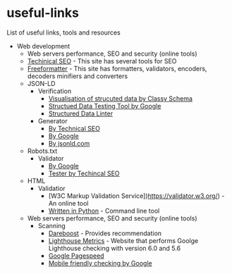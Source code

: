 # useful-links
List of useful links, tools and resources
- Web development
  -  Web servers performance, SEO and security (online tools)
    - [Techinical SEO](https://technicalseo.com/tools) - This site has several tools for SEO
    - [Freeformatter](https://www.freeformatter.com/) - This site has formatters, validators, encoders, decoders minifiers and converters
  - JSON-LD
    - Verification
      - [Visualisation of strucuted data by Classy Schema](https://classyschema.org/Visualisation)
      - [Structued Data Testing Tool by Google](https://search.google.com/structured-data/testing-tool/)
      - [Structured Data Linter](http://linter.structured-data.org)
    - Generator
      - [By Technical SEO](https://technicalseo.com/tools/schema-markup-generator/)
      - [By Google](https://www.google.com/webmasters/markup-helper/)
      - [By jsonld.com](https://jsonld.com/json-ld-generator/)
  - Robots.txt
    - Validator
      - [By Google](https://www.google.com/webmasters/tools/robots-testing-tool)
      - [Tester by Techincal SEO](https://technicalseo.com/tools/robots-txt/)
  - HTML
    - Validatior
      - [W3C Markup Validation Service])https://validator.w3.org/) - An online tool
      - [Written in Python](https://github.com/svenkreiss/html5validator) - Command line tool
  - Web servers performance, SEO and security (online tools)
    - Scanning
      - [Dareboost](https://www.dareboost.com) - Provides recommendation
      - [Lighthouse Metrics](https://lighthouse-metrics.com) - Website that performs Goolge Lighthouse checking with version 6.0 and 5.6
      - [Google Pagespeed](https://developers.google.com/speed/pagespeed/insights/)
      - [Mobile friendly checking by Google](https://search.google.com/test/mobile-friendly)
